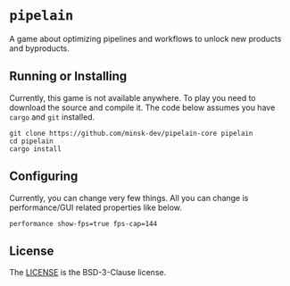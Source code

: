 # `pipelain`

A game about optimizing pipelines and workflows to unlock new products and byproducts.

## Running or Installing

Currently, this game is not available anywhere. To play you need to download the source and compile it. The code below assumes you have `cargo` and `git` installed.

```shell
git clone https://github.com/minsk-dev/pipelain-core pipelain
cd pipelain
cargo install
```

## Configuring

Currently, you can change very few things. All you can change is performance/GUI related properties like below.

```KDL
performance show-fps=true fps-cap=144
```

## License

The [LICENSE](LICENSE) is the BSD-3-Clause license. 